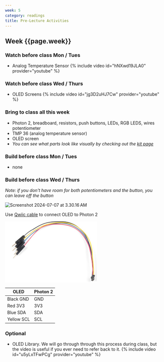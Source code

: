 ```yaml
---
week: 5
category: readings
title: Pre-Lecture Activities
---
```


## Week {{page.week}}

### Watch before class Mon / Tues

* Analog Temperature Sensor
  {% include video id="hNXwd19JLA0" provider="youtube" %}

### Watch before class Wed / Thurs

* OLED Screens
  {% include video id="jg3D2uHJ7Cw" provider="youtube" %}

### Bring to class all this week

- Photon 2, breadboard, resistors, push buttons, LEDs, RGB LEDS, wires potentiometer
- TMP 36 (analog temperature sensor)
- OLED screen
- *You can see what parts look like visually by checking out the [kit page](https://reparke.github.io/TAC348-Making-Smart-Devices/kit)*

### Build before class Mon / Tues 

- none

### Build before class Wed / Thurs 

*Note: if you don't have room for both potentiometers and the button, you can leave off the button*

<img src="week05.assets/Screenshot 2024-07-07 at 3.30.16 AM.png" alt="Screenshot 2024-07-07 at 3.30.16 AM" style="width:600px" />

Use [Qwiic cable](https://www.sparkfun.com/products/14425) to connect OLED to Photon 2

<img src="week05.assets/14425-Qwiic_Cable_-_Breadboard_Jumper__4-pin_-01.jpg" alt="Qwiic Cable - Breadboard Jumper (4-pin)" style="width:300px;" />

| OLED | Photon 2 |
| --------- | ------------ |
| Black GND | GND          |
| Red 3V3   | 3V3          |
| Blue SDA | SDA        |
| Yellow SCL | SCL       |

### Optional

* OLED Library. We will go through through this process during class, but the video is useful if you ever need to refer back to it.
  {% include video id="u5yLxTFwPCg" provider="youtube" %}

